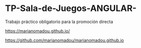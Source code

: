 # TP-Sala-de-Juegos-ANGULAR-
Trabajo práctico obligatorio para la promoción directa

https://marianomadou.github.io/

https://github.com/marianomadou/marianomadou.github.io
